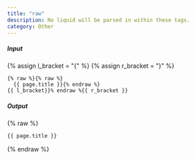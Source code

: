 ```yaml
---
title: "raw"
description: No liquid will be parsed in within these tags.
category: Other
---
```

##### Input

{% assign l_bracket = "{" %}
{% assign r_bracket = "}" %}
~~~liquid
{% raw %}{% raw %}
  {{ page.title }}{% endraw %}
{{ l_bracket}}% endraw %{{ r_bracket }}
~~~

##### Output
{% raw %}
~~~html
{{ page.title }}
~~~
{% endraw %}

